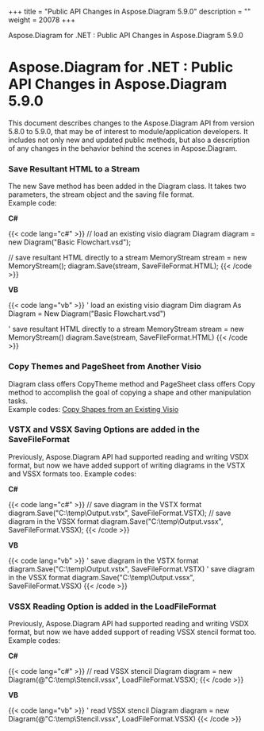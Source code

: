 +++
title = "Public API Changes in Aspose.Diagram 5.9.0" 
description = "" 
weight = 20078 
+++

Aspose.Diagram for .NET : Public API Changes in Aspose.Diagram 5.9.0  

# Aspose.Diagram for .NET : Public API Changes in Aspose.Diagram 5.9.0


This document describes changes to the Aspose.Diagram API from version 5.8.0 to 5.9.0, that may be of interest to module/application developers. It includes not only new and updated public methods, but also a description of any changes in the behavior behind the scenes in Aspose.Diagram.

### Save Resultant HTML to a Stream 

The new Save method has been added in the Diagram class. It takes two parameters, the stream object and the saving file format.  
Example code:

**C#**

{{< code lang="c#" >}}
// load an existing visio diagram
Diagram diagram = new Diagram("Basic Flowchart.vsd");

// save resultant HTML directly to a stream
MemoryStream stream = new MemoryStream();
diagram.Save(stream, SaveFileFormat.HTML);
{{< /code >}}

**VB**

{{< code lang="vb" >}}
' load an existing visio diagram
Dim diagram As Diagram = New Diagram("Basic Flowchart.vsd")

' save resultant HTML directly to a stream
MemoryStream stream = new MemoryStream()
diagram.Save(stream, SaveFileFormat.HTML)
{{< /code >}}

### Copy Themes and PageSheet from Another Visio 

Diagram class offers CopyTheme method and PageSheet class offers Copy method to accomplish the goal of copying a shape and other manipulation tasks.  
Example codes: [Copy Shapes from an Existing Visio](http://www.aspose.com/docs/display/diagramnet/Copy+Shapes+from+an+Existing+Visio)

### VSTX and VSSX Saving Options are added in the SaveFileFormat

Previously, Aspose.Diagram API had supported reading and writing VSDX format, but now we have added support of writing diagrams in the VSTX and VSSX formats too. Example codes:

**C#**

{{< code lang="c#" >}}
// save diagram in the VSTX format
diagram.Save("C:\\temp\\Output.vstx", SaveFileFormat.VSTX);
// save diagram in the VSSX format
diagram.Save("C:\\temp\\Output.vssx", SaveFileFormat.VSSX);
{{< /code >}}

**VB**

{{< code lang="vb" >}}
' save diagram in the VSTX format
diagram.Save("C:\\temp\\Output.vstx", SaveFileFormat.VSTX)
' save diagram in the VSSX format
diagram.Save("C:\\temp\\Output.vssx", SaveFileFormat.VSSX)
{{< /code >}}

### VSSX Reading Option is added in the LoadFileFormat

Previously, Aspose.Diagram API had supported reading and writing VSDX format, but now we have added support of reading VSSX stencil format too. Example codes:

**C#**

{{< code lang="c#" >}}
// read VSSX stencil
Diagram diagram = new Diagram(@"C:\temp\Stencil.vssx", LoadFileFormat.VSSX);
{{< /code >}}

**VB**

{{< code lang="vb" >}}
' read VSSX stencil
Diagram diagram = new Diagram(@"C:\temp\Stencil.vssx", LoadFileFormat.VSSX)
{{< /code >}}

